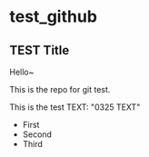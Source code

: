 # test_github

## TEST Title
Hello~

This is the repo for git test.

This is the test TEXT: "0325 TEXT"

- First
- Second
- Third
